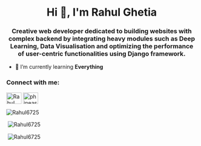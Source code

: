 <h1 align="center">Hi 👋, I'm Rahul Ghetia</h1>
<h3 align="center">Creative web developer dedicated to building websites with complex backend by integrating heavy modules such as Deep Learning, Data Visualisation and optimizing the performance of user-centric functionalities using Django framework.</h3>

- 🌱 I’m currently learning **Everything**

<h3 align="left">Connect with me:</h3>
<p align="left">
<a href="https://www.linkedin.com/in/rahul-g-336b2212a/" target="blank"><img align="center" src="https://cdn.jsdelivr.net/npm/simple-icons@3.0.1/icons/linkedin.svg" alt="Rahul Ghetia" height="30" width="40" /></a>
<a href="https://www.instagram.com/phineas__29/" target="blank"><img align="center" src="https://cdn.jsdelivr.net/npm/simple-icons@3.0.1/icons/instagram.svg" alt="phineas__29" height="30" width="40" /></a>
</p>
<p>&nbsp;<img align="left" src="https://github-readme-stats.vercel.app/api/top-langs?username=Rahul6725&show_icons=true&locale=en&layout=compact" alt="Rahul6725" /></p>

<p>&nbsp;<img align="center" src="https://github-readme-stats.vercel.app/api?username=Rahul6725&show_icons=true&locale=en" alt="Rahul6725" /></p>

<p>&nbsp;<img align="center" src="https://github-readme-streak-stats.herokuapp.com/?user=Rahul6725&" alt="Rahul6725" /></p>
